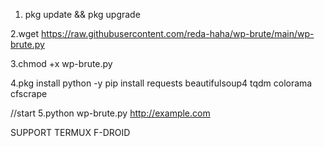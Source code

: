 1. pkg update && pkg upgrade

2.wget https://raw.githubusercontent.com/reda-haha/wp-brute/main/wp-brute.py

3.chmod +x wp-brute.py

4.pkg install python -y
pip install requests beautifulsoup4 tqdm colorama cfscrape

//start
5.python wp-brute.py http://example.com

SUPPORT TERMUX F-DROID
